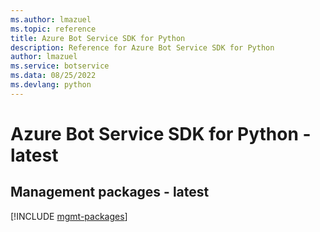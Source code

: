 ```yaml
---
ms.author: lmazuel
ms.topic: reference
title: Azure Bot Service SDK for Python
description: Reference for Azure Bot Service SDK for Python
author: lmazuel
ms.service: botservice
ms.data: 08/25/2022
ms.devlang: python
---
```

# Azure Bot Service SDK for Python - latest

## Management packages - latest
[!INCLUDE [mgmt-packages](bot-service-mgmt-index.md)]